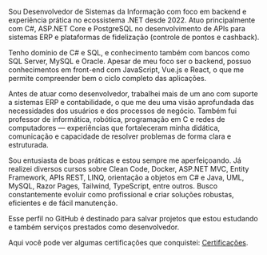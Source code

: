 Sou Desenvolvedor de Sistemas da Informação com foco em backend e experiência prática no ecossistema .NET desde 2022. Atuo principalmente com C#, ASP.NET Core e PostgreSQL no desenvolvimento de APIs para sistemas ERP e plataformas de fidelização (controle de pontos e cashback).

Tenho domínio de C# e SQL, e conhecimento também com bancos como SQL Server, MySQL e Oracle. Apesar de meu foco ser o backend, possuo conhecimentos em front-end com JavaScript, Vue.js e React, o que me permite compreender bem o ciclo completo das aplicações.

Antes de atuar como desenvolvedor, trabalhei mais de um ano com suporte a sistemas ERP e contabilidade, o que me deu uma visão aprofundada das necessidades dos usuários e dos processos de negócio. Também fui professor de informática, robótica, programação em C e redes de computadores — experiências que fortaleceram minha didática, comunicação e capacidade de resolver problemas de forma clara e estruturada.

Sou entusiasta de boas práticas e estou sempre me aperfeiçoando. Já realizei diversos cursos sobre Clean Code, Docker, ASP.NET MVC, Entity Framework, APIs REST, LINQ, orientação a objetos em C# e Java, UML, MySQL, Razor Pages, Tailwind, TypeScript, entre outros. Busco constantemente evoluir como profissional e criar soluções robustas, eficientes e de fácil manutenção.

Esse perfil no GitHub é destinado para salvar projetos que estou estudando e também serviços prestados como desenvolvedor.

Aqui você pode ver algumas certificações que conquistei: [Certificações](certificados).

<!---
victorcorreadasilva/victorcorreadasilva is a ✨ special ✨ repository because its `README.md` (this file) appears on your GitHub profile.
You can click the Preview link to take a look at your changes.
--->
